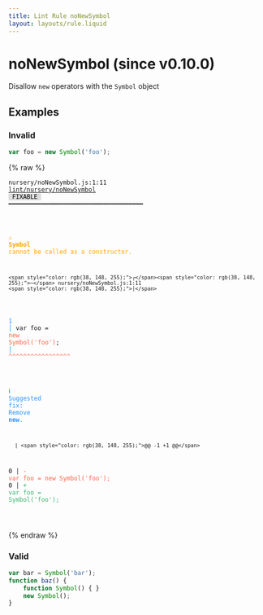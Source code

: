 ```yaml
---
title: Lint Rule noNewSymbol
layout: layouts/rule.liquid
---
```


# noNewSymbol (since v0.10.0)

Disallow `new` operators with the `Symbol` object

## Examples

### Invalid

```jsx
var foo = new Symbol('foo');
```

{% raw %}<pre class="language-text"><code class="language-text">nursery/noNewSymbol.js:1:11 <a href="https://rome.tools/docs/lint/rules/noNewSymbol">lint/nursery/noNewSymbol</a> <span style="color: #000; background-color: #ddd;"> FIXABLE </span> ━━━━━━━━━━━━━━━━━━━━━━━━━━━━━━━━━━━━━

<strong><span style="color: Orange;">  </span></strong><strong><span style="color: Orange;">⚠</span></strong> <span style="color: Orange;"><strong>Symbol</strong></span><span style="color: Orange;"> cannot be called as a constructor.</span>
  
    <span style="color: rgb(38, 148, 255);">┌</span><span style="color: rgb(38, 148, 255);">─</span> nursery/noNewSymbol.js:1:11
    <span style="color: rgb(38, 148, 255);">│</span>
<span style="color: rgb(38, 148, 255);">  </span><span style="color: rgb(38, 148, 255);">1</span> <span style="color: rgb(38, 148, 255);">│</span> var foo = <span style="color: Tomato;">n</span><span style="color: Tomato;">e</span><span style="color: Tomato;">w</span><span style="color: Tomato;"> </span><span style="color: Tomato;">S</span><span style="color: Tomato;">y</span><span style="color: Tomato;">m</span><span style="color: Tomato;">b</span><span style="color: Tomato;">o</span><span style="color: Tomato;">l</span><span style="color: Tomato;">(</span><span style="color: Tomato;">'</span><span style="color: Tomato;">f</span><span style="color: Tomato;">o</span><span style="color: Tomato;">o</span><span style="color: Tomato;">'</span><span style="color: Tomato;">)</span>;
    <span style="color: rgb(38, 148, 255);">│</span>           <span style="color: Tomato;">^</span><span style="color: Tomato;">^</span><span style="color: Tomato;">^</span><span style="color: Tomato;">^</span><span style="color: Tomato;">^</span><span style="color: Tomato;">^</span><span style="color: Tomato;">^</span><span style="color: Tomato;">^</span><span style="color: Tomato;">^</span><span style="color: Tomato;">^</span><span style="color: Tomato;">^</span><span style="color: Tomato;">^</span><span style="color: Tomato;">^</span><span style="color: Tomato;">^</span><span style="color: Tomato;">^</span><span style="color: Tomato;">^</span><span style="color: Tomato;">^</span>
  
<strong><span style="color: rgb(38, 148, 255);">  </span></strong><strong><span style="color: rgb(38, 148, 255);">ℹ</span></strong> <span style="color: rgb(38, 148, 255);">Suggested fix</span><span style="color: rgb(38, 148, 255);">: </span><span style="color: rgb(38, 148, 255);">Remove </span><span style="color: rgb(38, 148, 255);"><strong>new</strong></span><span style="color: rgb(38, 148, 255);">.</span>
  
      | <span style="color: rgb(38, 148, 255);">@@ -1 +1 @@</span>
  0   | <span style="color: Tomato;">- </span><span style="color: Tomato;">var foo = new Symbol('foo');</span>
    0 | <span style="color: MediumSeaGreen;">+ </span><span style="color: MediumSeaGreen;">var foo = Symbol('foo');</span>
  
</code></pre>{% endraw %}

### Valid

```jsx
var bar = Symbol('bar');
function baz() {
    function Symbol() { }
    new Symbol();
}
```

